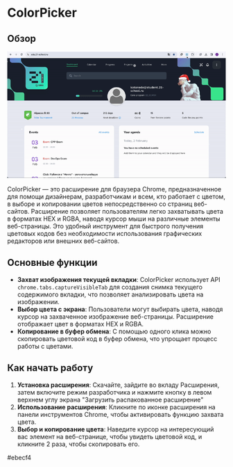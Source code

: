 # ColorPicker

## Обзор
![Alt Text](.github/1.gif)

ColorPicker — это расширение для браузера Chrome, предназначенное для помощи дизайнерам, разработчикам и всем, кто работает с цветом, в выборе и копировании цветов непосредственно со страниц веб-сайтов. Расширение позволяет пользователям легко захватывать цвета в форматах HEX и RGBA, наводя курсор мыши на различные элементы веб-страницы. Это удобный инструмент для быстрого получения цветовых кодов без необходимости использования графических редакторов или внешних веб-сайтов.

## Основные функции
- **Захват изображения текущей вкладки**: ColorPicker использует API `chrome.tabs.captureVisibleTab` для создания снимка текущего содержимого вкладки, что позволяет анализировать цвета на изображении.
- **Выбор цвета с экрана**: Пользователи могут выбирать цвета, наводя курсор на захваченное изображение веб-страницы. Расширение отображает цвет в форматах HEX и RGBA.
- **Копирование в буфер обмена**: С помощью одного клика можно скопировать цветовой код в буфер обмена, что упрощает процесс работы с цветами.

## Как начать работу
1. **Установка расширения**: Скачайте, зайдите во вкладу Расширения, затем включите режим разработчика и нажмите кнопку в левом верхнем углу экрана "Загрузить распакованное расширение" 
2. **Использование расширения**: Кликните по иконке расширения на панели инструментов Chrome, чтобы активировать функцию захвата цвета. 
3. **Выбор и копирование цвета**: Наведите курсор на интересующий вас элемент на веб-странице, чтобы увидеть цветовой код, и кликните 2 раза, чтобы скопировать его.



#ebecf4